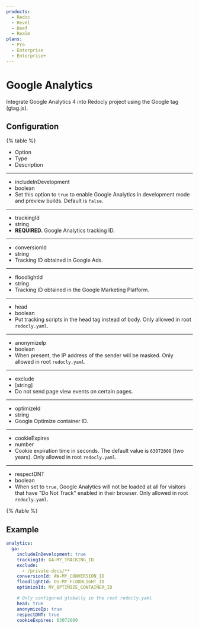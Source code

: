 ```yaml
---
products:
  - Redoc
  - Revel
  - Reef
  - Realm
plans:
  - Pro
  - Enterprise
  - Enterprise+
---
```

# Google Analytics

Integrate Google Analytics 4 into Redocly project using the Google tag (gtag.js).

## Configuration

{% table %}

- Option
- Type
- Description

---

- includeInDevelopment
- boolean
- Set this option to `true` to enable Google Analytics in development mode and preview builds. Default is `false`.

---

- trackingId
- string
- **REQUIRED.** Google Analytics tracking ID.

---

- conversionId
- string
- Tracking ID obtained in Google Ads.

---

- floodlightId
- string
- Tracking ID obtained in the Google Marketing Platform.

---

- head
- boolean
- Put tracking scripts in the head tag instead of body. Only allowed in root `redocly.yaml`.

---

- anonymizeIp
- boolean
- When present, the IP address of the sender will be masked.  Only allowed in root `redocly.yaml`.

---

- exclude
- [string]
- Do not send page view events on certain pages.

---

- optimizeId
- string
- Google Optimize container ID.

---

- cookieExpires
- number
- Cookie expiration time in seconds. The default value is `63072000` (two years). Only allowed in root `redocly.yaml`.

---

- respectDNT
- boolean
- When set to `true`, Google Analytics will not be loaded at all for visitors that have "Do Not Track" enabled in their browser. Only allowed in root `redocly.yaml`.

{% /table %}

## Example

```yaml
analytics:
  ga:
    includeInDevelopment: true
    trackingId: GA-MY_TRACKING_ID
    exclude:
      - /private-docs/**
    conversionId: AW-MY_CONVERSION_ID
    floodlightId: DS-MY_FLOODLIGHT_ID
    optimizeId: MY_OPTIMIZE_CONTAINER_ID

    # Only configured globally in the root redocly.yaml
    head: true
    anonymizeIp: true
    respectDNT: true
    cookieExpires: 63072000
```

